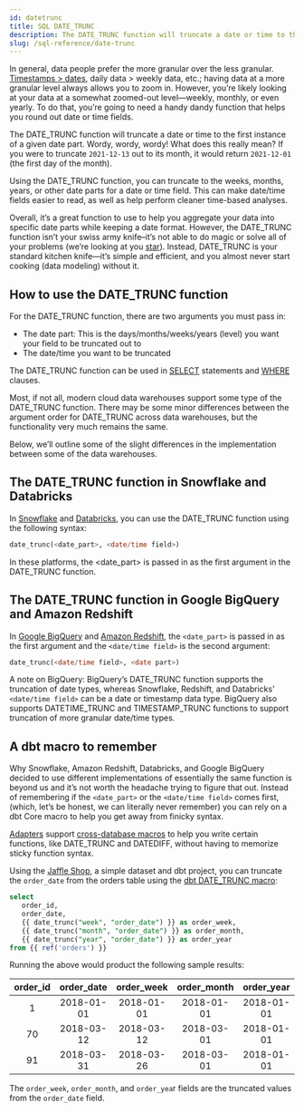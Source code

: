 ```yaml
---
id: datetrunc
title: SQL DATE_TRUNC
description: The DATE_TRUNC function will truncate a date or time to the first instance of a given date part. You can truncate to the weeks, months, years, or other date parts for a date or time field.
slug: /sql-reference/date-trunc
---
```


<head>
    <title>Working with the SQL DATE_TRUNC function</title>
</head>

In general, data people prefer the more granular over the less granular. [Timestamps > dates](https://docs.getdbt.com/blog/when-backend-devs-spark-joy#signs-the-data-is-sparking-joy), daily data > weekly data, etc.; having data at a more granular level always allows you to zoom in. However, you’re likely looking at your data at a somewhat zoomed-out level—weekly, monthly, or even yearly. To do that, you’re going to need a handy dandy function that helps you round out date or time fields.

The DATE_TRUNC function will truncate a date or time to the first instance of a given date part. Wordy, wordy, wordy! What does this really mean? If you were to truncate `2021-12-13` out to its month, it would return `2021-12-01` (the first day of the month).

Using the DATE_TRUNC function, you can truncate to the weeks, months, years, or other date parts for a date or time field. This can make date/time fields easier to read, as well as help perform cleaner time-based analyses.

Overall, it’s a great function to use to help you aggregate your data into specific date parts while keeping a date format. However, the DATE_TRUNC function isn’t your swiss army knife–it’s not able to do magic or solve all of your problems (we’re looking at you [star](https://getdbt.com/sql-foundations/star-sql-love-letter/)). Instead, DATE_TRUNC is your standard kitchen knife—it’s simple and efficient, and you almost never start cooking (data modeling) without it.

## How to use the DATE_TRUNC function​

For the DATE_TRUNC function, there are two arguments you must pass in:

- The date part: This is the days/months/weeks/years (level) you want your field to be truncated out to
- The date/time you want to be truncated

The DATE_TRUNC function can be used in [SELECT](/sql-reference/select) statements and [WHERE](/sql-reference/where) clauses.

Most, if not all, modern cloud data warehouses support some type of the DATE_TRUNC function. There may be some minor differences between the argument order for DATE_TRUNC across data warehouses, but the functionality very much remains the same.

Below, we’ll outline some of the slight differences in the implementation between some of the data warehouses.

## The DATE_TRUNC function in Snowflake and Databricks​

In [Snowflake](https://docs.snowflake.com/en/sql-reference/functions/date_trunc.html) and [Databricks](https://docs.databricks.com/sql/language-manual/functions/date_trunc.html), you can use the DATE_TRUNC function using the following syntax:

```sql
date_trunc(<date_part>, <date/time field>)
```

In these platforms, the &lt;date_part&gt; is passed in as the first argument in the DATE_TRUNC function.

## The DATE_TRUNC function in Google BigQuery and Amazon Redshift​

In [Google BigQuery](https://cloud.google.com/bigquery/docs/reference/standard-sql/date_functions#date_trunc) and [Amazon Redshift](https://docs.aws.amazon.com/redshift/latest/dg/r_DATE_TRUNC.html), the `<date_part>` is passed in as the first argument and the `<date/time field>` is the second argument:

```sql
date_trunc(<date/time field>, <date part>)
```

A note on BigQuery: BigQuery’s DATE_TRUNC function supports the truncation of date types, whereas Snowflake, Redshift, and Databricks’ `<date/time field>` can be a date or timestamp data type. BigQuery also supports DATETIME_TRUNC and TIMESTAMP_TRUNC functions to support truncation of more granular date/time types.

## A dbt macro to remember​

Why Snowflake, Amazon Redshift, Databricks, and Google BigQuery decided to use different implementations of essentially the same function is beyond us and it’s not worth the headache trying to figure that out. Instead of remembering if the `<date_part>` or the `<date/time field>` comes first, (which, let’s be honest, we can literally never remember) you can rely on a dbt Core macro to help you get away from finicky syntax.

[Adapters](https://docs.getdbt.com/docs/supported-data-platforms) support [cross-database macros](https://docs.getdbt.com/reference/dbt-jinja-functions/cross-database-macros) to help you write certain functions, like DATE_TRUNC and DATEDIFF, without having to memorize sticky function syntax.

Using the [Jaffle Shop](https://github.com/dbt-labs/jaffle_shop/blob/main/models/orders.sql), a simple dataset and dbt project, you can truncate the `order_date` from the orders table using the [dbt DATE_TRUNC macro](https://docs.getdbt.com/reference/dbt-jinja-functions/cross-database-macros#date_trunc):

```sql
select
   order_id,
   order_date,
   {{ date_trunc("week", "order_date") }} as order_week,
   {{ date_trunc("month", "order_date") }} as order_month,
   {{ date_trunc("year", "order_date") }} as order_year
from {{ ref('orders') }}
```

Running the above would product the following sample results:

| **order_id** | **order_date** | **order_week** | **order_month** | **order_year** |
|:---:|:---:|:---:|:---:|:---:|
| 1 | 2018-01-01 | 2018-01-01 | 2018-01-01 | 2018-01-01 |
| 70 | 2018-03-12 | 2018-03-12 | 2018-03-01 | 2018-01-01 |
| 91 | 2018-03-31 | 2018-03-26 | 2018-03-01 | 2018-01-01 |

The `order_week`, `order_month`, and `order_yea`r fields are the truncated values from the `order_date` field.
